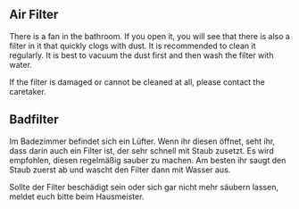 <!-- English -->
## Air Filter
There is a fan in the bathroom. If you open it, you will see that there is also a filter in it that quickly clogs with dust. It is recommended to clean it regularly. It is best to vacuum the dust first and then wash the filter with water.

If the filter is damaged or cannot be cleaned at all, please contact the caretaker.

<!-- Deutsch -->
## Badfilter
Im Badezimmer befindet sich ein Lüfter. Wenn ihr diesen öffnet, seht ihr, dass darin auch ein Filter ist, der sehr schnell mit Staub zusetzt. Es wird empfohlen, diesen regelmäßig sauber zu machen. Am besten ihr saugt den Staub zuerst ab und wascht den Filter dann mit Wasser aus.

Sollte der Filter beschädigt sein oder sich gar nicht mehr säubern lassen, meldet euch bitte beim Hausmeister.